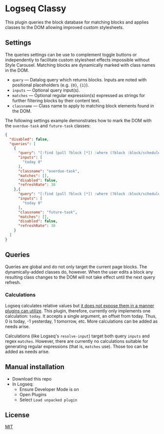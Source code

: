 # Logseq Classy

This plugin queries the block database for matching blocks and applies classes to the DOM allowing improved custom stylesheets.

## Settings

The queries settings can be use to complement toggle buttons or independently to facilitate custom stylesheet effects impossible without Style Carousel.  Matching blocks are dynamically marked with class names in the DOM.

* `query` — Datalog query which returns blocks.  Inputs are noted with positional placeholders (e.g.  `{0}`, `{1}`).
* `inputs` — Optional query input(s).
* `matches` — Optional regular expression(s) expressed as strings for further filtering blocks by their content text.
* `classname` — Class name to apply to matching block elements found in the DOM.

The following settings example demonstrates how to mark the DOM with the `overdue-task` and `future-task` classes:

```json
{
  "disabled": false,
  "queries": [
    {
      "query": "[:find (pull ?block [*]) :where (?block :block/scheduled ?d) [(< ?d {0})]]",
      "inputs": [
        "today 0"
      ],
      "classname": "overdue-task",
      "matches": [],
      "disabled": false,
      "refreshRate": 30
    },{
      "query": "[:find (pull ?block [*]) :where (?block :block/scheduled ?d) [(> ?d {0})]]",
      "inputs": [
        "today 0"
      ],
      "classname": "future-task",
      "matches": [],
      "disabled": false,
      "refreshRate": 30
    }
  ]
}
```

## Queries

Queries are global and do not only target the current page blocks.  The dynamically-added classes do, however.  When the user edits a block any resulting class changes to the DOM will not take effect until the next query refresh.

### Calculations

Logseq calculates relative values but [it does not expose them in a manner plugins can utilize](https://discuss.logseq.com/t/support-relative-values-e-g-resolve-input-in-plugin-queries/6010).  This plugin, therefore, currently only implements one calculation: `today`.  It accepts a single argument, an offset from today.  Thus, 0 is today, -1 yesterday, 1 tomorrow, etc.  More calculations can be added as needs arise.

Calculations (like Logseq's `resolve-input`) target both query `inputs` and regex `matches`.  However, there are currently no calculations suitable for generating regular expressions (that is, `matches` use).  Those too can be added as needs arise.

## Manual installation
* Download this repo
* In Logseq:
  * Ensure Developer Mode is on
  * Open Plugins
  * Select `Load unpacked plugin`

## License
[MIT](./LICENSE.md)

